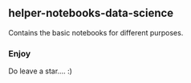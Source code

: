 ## helper-notebooks-data-science

Contains the basic notebooks for different purposes.

### Enjoy

Do leave a star.... :)
